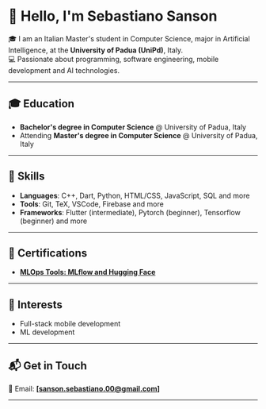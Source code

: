 # 👋 Hello, I'm Sebastiano Sanson  

🎓 I am an Italian Master's student in Computer Science, major in Artificial Intelligence, at the **University of Padua (UniPd)**, Italy.  
💻 Passionate about programming, software engineering, mobile development and AI technologies.

---

## 🎓 Education  
- **Bachelor's degree in Computer Science** @ University of Padua, Italy 
- Attending **Master's degree in Computer Science** @ University of Padua, Italy

---

## 🔧 Skills  
- **Languages**: C++, Dart, Python, HTML/CSS, JavaScript, SQL and more  
- **Tools**: Git, TeX, VSCode, Firebase and more
- **Frameworks**: Flutter (intermediate), Pytorch (beginner), Tensorflow (beginner) and more

---

## 📜 Certifications  
- [**MLOps Tools: MLflow and Hugging Face**](https://www.coursera.org/learn/mlops-mlflow-huggingface-duke/)

---

## 🌟 Interests  
- Full-stack mobile development
- ML development

---

## 📬 Get in Touch  
📧 Email: **[sanson.sebastiano.00@gmail.com]**  

---
